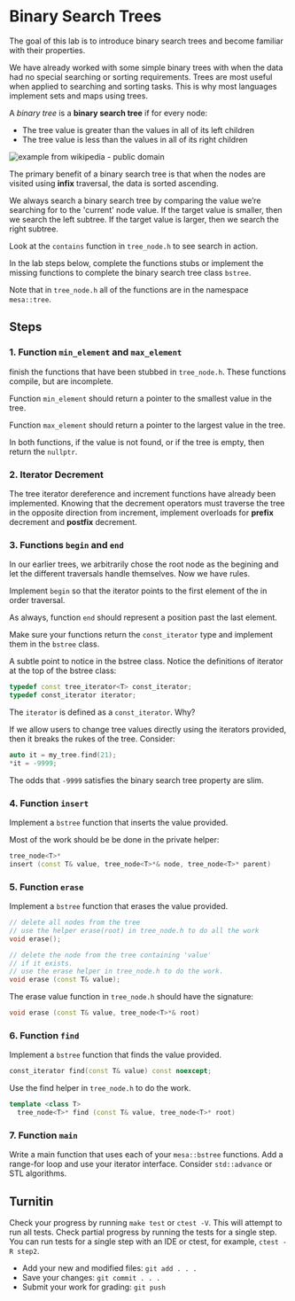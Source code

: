 # Binary Search Trees
The goal of this lab is to introduce binary search trees
and become familiar with their properties.

We have already worked with some simple binary trees with when the
data had no special searching or sorting requirements.
Trees are most useful when applied to searching and sorting tasks.
This is why most languages implement sets and maps using trees.

A *binary tree* is a **binary search tree** if for every node:

- The tree value is greater than the values in all of its left children
- The tree value is less than the values in all of its right children

![example from wikipedia - public domain](https://upload.wikimedia.org/wikipedia/commons/thumb/d/da/Binary_search_tree.svg/288px-Binary_search_tree.svg.png)

The primary benefit of a binary search tree is that when the nodes are
visited using **infix** traversal, the data is sorted ascending.

We always search a binary search tree by comparing the 
value we’re searching for to the 'current' node value. 
If the target value is smaller, then we search the left subtree.
If the target value is larger, then we search the right subtree.

Look at the `contains` function in `tree_node.h` to see search in action.

In the lab steps below, complete the functions stubs
or implement the missing functions to complete the 
binary search tree class `bstree`.

Note that in `tree_node.h` all of the functions are in
the namespace `mesa::tree`.

## Steps

### 1. Function `min_element` and `max_element`
finish the functions that have been stubbed in `tree_node.h`.
These functions compile, but are incomplete.

Function `min_element` should return a pointer to the smallest value
in the tree.

Function `max_element` should return a pointer to the largest value
in the tree.

In both functions, if the value is not found, or if the tree is empty,
then return the `nullptr`.

### 2. Iterator Decrement

The tree iterator dereference and increment functions have already
been implemented.
Knowing that the decrement operators must traverse the tree in the 
opposite direction from increment,
implement overloads for **prefix** decrement and **postfix** decrement.

### 3. Functions `begin` and `end`
In our earlier trees, we arbitrarily chose the root node
as the begining and let the different traversals handle themselves.
Now we have rules.

Implement `begin` so that the iterator points to the
first element of the in order traversal.

As always, function `end` should represent a position past the last element.

Make sure your functions return the `const_iterator` type
and implement them in the `bstree` class.

A subtle point to notice in the bstree class.
Notice the definitions of iterator at the top of the bstree class:

```cpp
typedef const tree_iterator<T> const_iterator;
typedef const_iterator iterator;
```

The `iterator` is defined as a `const_iterator`. Why?

If we allow users to change tree values directly using the iterators
provided, then it breaks the rukes of the tree. Consider:

```cpp
auto it = my_tree.find(21);
*it = -9999;
```

The odds that `-9999` satisfies the binary search tree property are slim.


### 4. Function `insert`
Implement a `bstree` function that inserts the value provided.

Most of the work should be be done in the private helper:

```cpp
tree_node<T>* 
insert (const T& value, tree_node<T>*& node, tree_node<T>* parent)
```

### 5. Function `erase`
Implement a `bstree` function that erases the value provided.

```cpp
// delete all nodes from the tree
// use the helper erase(root) in tree_node.h to do all the work
void erase();

// delete the node from the tree containing 'value'
// if it exists.
// use the erase helper in tree_node.h to do the work.
void erase (const T& value);
```

The erase value function in `tree_node.h` should have the signature:

```cpp
void erase (const T& value, tree_node<T>*& root)
```

### 6. Function `find`
Implement a `bstree` function that finds the value provided.

```cpp
const_iterator find(const T& value) const noexcept;
```

Use the find helper in `tree_node.h` to do the work.

```cpp
template <class T>
  tree_node<T>* find (const T& value, tree_node<T>* root)
```


### 7. Function `main`
Write a main function that uses each of your `mesa::bstree` functions.
Add a range-for loop and use your iterator interface.
Consider `std::advance` or STL algorithms.


## Turnitin
Check your progress by running `make test` or `ctest -V`.
This will attempt to run all tests.
Check partial progress by running the tests for a single step.
You can run tests for a single step with an IDE or ctest,
for example, `ctest -R step2`.

- Add your new and modified files: `git add . . . `
- Save your changes: `git commit . . . `
- Submit your work for grading: `git push`



